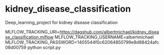# kidney_disease_classification
Deep_learning_project for kidney disease classification








MLFLOW_TRACKING_URI=https://dagshub.com/albertmichael/kidney_disease_classification.mlflow
MLFLOW_TRACKING_USERNAME=albertmichael
MLFLOW_TRACKING_PASSWORD=1405544f0c62064850799e8d88424afc08d00759
python script.py

